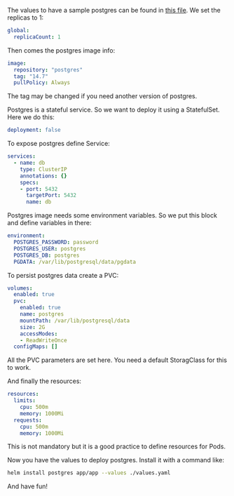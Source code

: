 The values to have a sample postgres can be found in [this file](./examples/postgres-values.yaml).
We set the replicas to 1:
```yaml
global:
  replicaCount: 1
```
Then comes the postgres image info:
```yaml
image:
  repository: "postgres"
  tag: "14.7"
  pullPolicy: Always
```
The tag may be changed if you need another version of postgres.

Postgres is a stateful service. So we want to deploy it using a StatefulSet. Here we do this:
```yaml
deployment: false 
```

To expose postgres define Service: 
```yaml
services:
  - name: db
    type: ClusterIP
    annotations: {}
    specs:
    - port: 5432
      targetPort: 5432
      name: db
```

Postgres image needs some environment variables. So we put this block and define variables in there: 
```yaml
environment:
  POSTGRES_PASSWORD: password
  POSTGRES_USER: postgres
  POSTGRES_DB: postgres
  PGDATA: /var/lib/postgresql/data/pgdata
```

To persist postgres data create a PVC: 
```yaml
volumes:
  enabled: true
  pvc:
    enabled: true 
    name: postgres
    mountPath: /var/lib/postgresql/data
    size: 2G
    accessModes:
    - ReadWriteOnce
  configMaps: []
```
All the PVC parameters are set here. You need a default StoragClass for this to work.

And finally the resources: 
```yaml
resources:
  limits:
    cpu: 500m
    memory: 1000Mi
  requests:
    cpu: 500m
    memory: 1000Mi
```
This is not mandatory but it is a good practice to define resources for Pods. 

Now you have the values to deploy postgres. Install it with a command like:
```sh 
helm install postgres app/app --values ./values.yaml
```

And have fun!